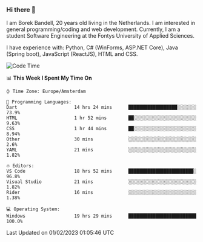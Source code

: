 ### Hi there 👋

I am Borek Bandell, 20 years old living in the Netherlands. I am interested in general programming/coding and web development. Currently, I am a student Software Engineering at the Fontys University of Applied Sciences.

I have experience with: Python, C# (WinForms, ASP.NET Core), Java (Spring boot), JavaScript (ReactJS), HTML and CSS.

<!--START_SECTION:waka-->
![Code Time](http://img.shields.io/badge/Code%20Time-368%20hrs%2043%20mins-blue)

📊 **This Week I Spent My Time On** 

```text
⌚︎ Time Zone: Europe/Amsterdam

💬 Programming Languages: 
Dart                     14 hrs 24 mins      ██████████████████░░░░░░░   73.9% 
HTML                     1 hr 52 mins        ██░░░░░░░░░░░░░░░░░░░░░░░   9.63% 
CSS                      1 hr 44 mins        ██░░░░░░░░░░░░░░░░░░░░░░░   8.94% 
Other                    30 mins             ░░░░░░░░░░░░░░░░░░░░░░░░░   2.6% 
YAML                     21 mins             ░░░░░░░░░░░░░░░░░░░░░░░░░   1.82%

🔥 Editors: 
VS Code                  18 hrs 52 mins      ████████████████████████░   96.8% 
Visual Studio            21 mins             ░░░░░░░░░░░░░░░░░░░░░░░░░   1.82% 
Rider                    16 mins             ░░░░░░░░░░░░░░░░░░░░░░░░░   1.38%

💻 Operating System: 
Windows                  19 hrs 29 mins      █████████████████████████   100.0%

```


 Last Updated on 01/02/2023 01:05:46 UTC
<!--END_SECTION:waka-->

<!--**tcBorek2002/tcBorek2002** is a ✨ _special_ ✨ repository because its `README.md` (this file) appears on your GitHub profile.

Here are some ideas to get you started:

- 🔭 I’m currently working on ...
- 🌱 I’m currently learning ...
- 👯 I’m looking to collaborate on ...
- 🤔 I’m looking for help with ...
- 💬 Ask me about ...
- 📫 How to reach me: ...
- 😄 Pronouns: ...
- ⚡ Fun fact: ...
-->
